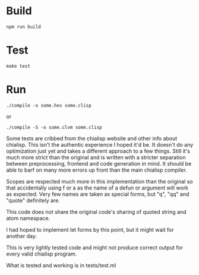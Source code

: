 

# Build
```
npm run build
```

# Test

```
make test
```

# Run

```
./compile -o some.hex some.clisp
```

or

```
./compile -S -o some.clvm some.clisp
```

Some tests are cribbed from the chialisp website and other info about
chialisp.  This isn't the authentic experience I hoped it'd be.  It
doesn't do any optimization just yet and takes a different approach
to a few things.  Still it's much more strict than the original and
is written with a stricter separation between preprocessing, frontend
and code generation in mind.  It should be able to barf on many more
errors up front than the main chialisp compiler.

Scopes are respected much more in this implementation than the original
so that accidentally using f or a as the name of a defun or argument
will work as expected.  Very few names are taken as special forms, but
"q", "qq" and "quote" definitely are.

This code does not share the original code's sharing of quoted string
and atom namespace.

I had hoped to implement let forms by this point, but it might wait
for another day.

This is very lightly tested code and might not produce correct output
for every valid chialisp program.

What is tested and working is in tests/test.ml

